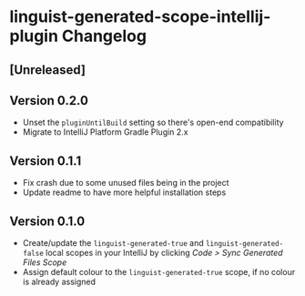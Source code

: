 <!-- Keep a Changelog guide -> https://keepachangelog.com -->

# linguist-generated-scope-intellij-plugin Changelog

## [Unreleased]

## Version 0.2.0
- Unset the `pluginUntilBuild` setting so there's open-end compatibility
- Migrate to IntelliJ Platform Gradle Plugin 2.x

## Version 0.1.1
- Fix crash due to some unused files being in the project
- Update readme to have more helpful installation steps

## Version 0.1.0
- Create/update the `linguist-generated-true` and `linguist-generated-false` local scopes in your IntelliJ by clicking _Code > Sync Generated Files Scope_
- Assign default colour to the `linguist-generated-true` scope, if no colour is already assigned
